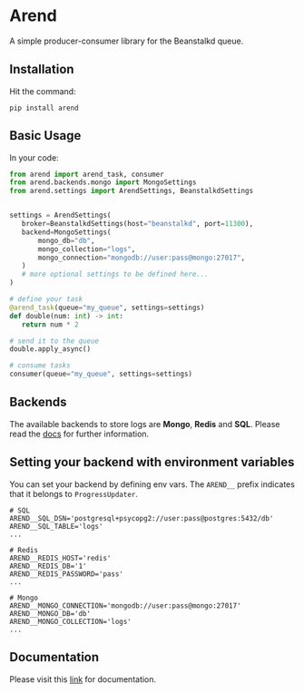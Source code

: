 Arend
========

A simple producer-consumer library for the Beanstalkd queue.

Installation
--------------
Hit the command:
```shell
pip install arend
```

Basic Usage
--------------

In your code:
 ```python
from arend import arend_task, consumer
from arend.backends.mongo import MongoSettings
from arend.settings import ArendSettings, BeanstalkdSettings


settings = ArendSettings(
    broker=BeanstalkdSettings(host="beanstalkd", port=11300),
    backend=MongoSettings(
        mongo_db="db",
        mongo_collection="logs",
        mongo_connection="mongodb://user:pass@mongo:27017",
    )
    # more optional settings to be defined here...
)

# define your task
@arend_task(queue="my_queue", settings=settings)
def double(num: int) -> int:
    return num * 2

# send it to the queue
double.apply_async()

# consume tasks
consumer(queue="my_queue", settings=settings)
```

Backends
-------------------
The available backends to store logs are **Mongo**, **Redis** and **SQL**.
Please read the [docs](https://arend.readthedocs.io/en/latest/) 
for further information.

Setting your backend with environment variables
--------------------------------------------------
You can set your backend by defining env vars.
The `AREND__` prefix indicates that it belongs to `ProgressUpdater`.
```shell
# SQL
AREND__SQL_DSN='postgresql+psycopg2://user:pass@postgres:5432/db'
AREND__SQL_TABLE='logs'
...

# Redis
AREND__REDIS_HOST='redis'
AREND__REDIS_DB='1'
AREND__REDIS_PASSWORD='pass'
...

# Mongo
AREND__MONGO_CONNECTION='mongodb://user:pass@mongo:27017'
AREND__MONGO_DB='db'
AREND__MONGO_COLLECTION='logs'
...
```

Documentation
--------------

Please visit this [link](https://arend.readthedocs.io/en/latest/) for documentation.
